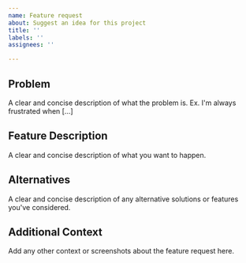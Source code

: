 ```yaml
---
name: Feature request
about: Suggest an idea for this project
title: ''
labels: ''
assignees: ''

---
```


## Problem
A clear and concise description of what the problem is. Ex. I'm always frustrated when [...]

## Feature Description
A clear and concise description of what you want to happen.

## Alternatives
A clear and concise description of any alternative solutions or features you've considered.

## Additional Context
Add any other context or screenshots about the feature request here.
